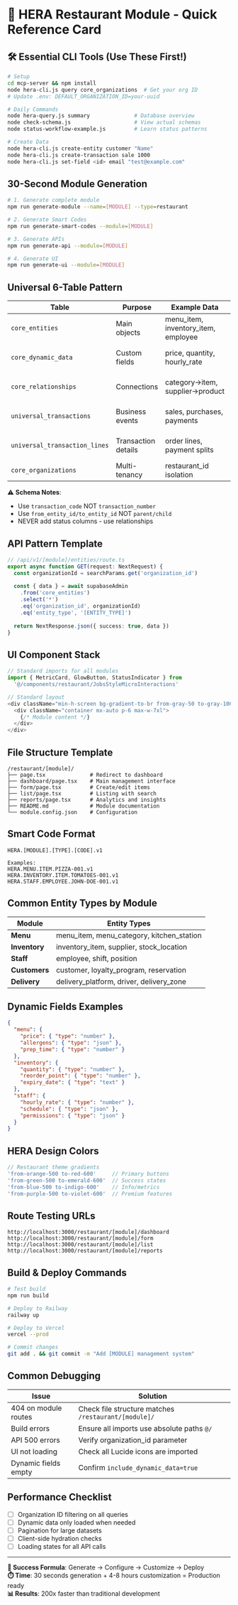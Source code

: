 # 🚀 HERA Restaurant Module - Quick Reference Card

## 🛠️ Essential CLI Tools (Use These First!)

```bash
# Setup
cd mcp-server && npm install
node hera-cli.js query core_organizations  # Get your org ID
# Update .env: DEFAULT_ORGANIZATION_ID=your-uuid

# Daily Commands
node hera-query.js summary              # Database overview
node check-schema.js                    # View actual schemas
node status-workflow-example.js         # Learn status patterns

# Create Data
node hera-cli.js create-entity customer "Name"
node hera-cli.js create-transaction sale 1000
node hera-cli.js set-field <id> email "test@example.com"
```

## 30-Second Module Generation

```bash
# 1. Generate complete module
npm run generate-module --name=[MODULE] --type=restaurant

# 2. Generate Smart Codes
npm run generate-smart-codes --module=[MODULE]

# 3. Generate APIs
npm run generate-api --module=[MODULE]

# 4. Generate UI
npm run generate-ui --module=[MODULE]
```

## Universal 6-Table Pattern

| Table | Purpose | Example Data | Key Columns |
|-------|---------|--------------|-------------|
| `core_entities` | Main objects | menu_item, inventory_item, employee | id, entity_type, entity_name, organization_id |
| `core_dynamic_data` | Custom fields | price, quantity, hourly_rate | entity_id, field_name, field_value_* |
| `core_relationships` | Connections | category→item, supplier→product | from_entity_id, to_entity_id, relationship_type |
| `universal_transactions` | Business events | sales, purchases, payments | transaction_code (NOT transaction_number) |
| `universal_transaction_lines` | Transaction details | order lines, payment splits | transaction_id, entity_id, line_amount |
| `core_organizations` | Multi-tenancy | restaurant_id isolation | id, organization_name |

⚠️ **Schema Notes**:
- Use `transaction_code` NOT `transaction_number`
- Use `from_entity_id/to_entity_id` NOT `parent/child`
- NEVER add status columns - use relationships

## API Pattern Template

```typescript
// /api/v1/[module]/entities/route.ts
export async function GET(request: NextRequest) {
  const organizationId = searchParams.get('organization_id')
  
  const { data } = await supabaseAdmin
    .from('core_entities')
    .select('*')
    .eq('organization_id', organizationId)
    .eq('entity_type', '[ENTITY_TYPE]')
    
  return NextResponse.json({ success: true, data })
}
```

## UI Component Stack

```typescript
// Standard imports for all modules
import { MetricCard, GlowButton, StatusIndicator } from 
  '@/components/restaurant/JobsStyleMicroInteractions'

// Standard layout
<div className="min-h-screen bg-gradient-to-br from-gray-50 to-gray-100">
  <div className="container mx-auto p-6 max-w-7xl">
    {/* Module content */}
  </div>
</div>
```

## File Structure Template

```
/restaurant/[module]/
├── page.tsx              # Redirect to dashboard
├── dashboard/page.tsx    # Main management interface  
├── form/page.tsx         # Create/edit items
├── list/page.tsx         # Listing with search
├── reports/page.tsx      # Analytics and insights
├── README.md             # Module documentation
└── module.config.json    # Configuration
```

## Smart Code Format

```
HERA.[MODULE].[TYPE].[CODE].v1

Examples:
HERA.MENU.ITEM.PIZZA-001.v1
HERA.INVENTORY.ITEM.TOMATOES-001.v1  
HERA.STAFF.EMPLOYEE.JOHN-DOE-001.v1
```

## Common Entity Types by Module

| Module | Entity Types |
|--------|-------------|
| **Menu** | menu_item, menu_category, kitchen_station |
| **Inventory** | inventory_item, supplier, stock_location |
| **Staff** | employee, shift, position |
| **Customers** | customer, loyalty_program, reservation |
| **Delivery** | delivery_platform, driver, delivery_zone |

## Dynamic Fields Examples

```json
{
  "menu": {
    "price": { "type": "number" },
    "allergens": { "type": "json" },
    "prep_time": { "type": "number" }
  },
  "inventory": {
    "quantity": { "type": "number" },
    "reorder_point": { "type": "number" },
    "expiry_date": { "type": "text" }
  },
  "staff": {
    "hourly_rate": { "type": "number" },
    "schedule": { "type": "json" },
    "permissions": { "type": "json" }
  }
}
```

## HERA Design Colors

```typescript
// Restaurant theme gradients
'from-orange-500 to-red-600'     // Primary buttons
'from-green-500 to-emerald-600'  // Success states
'from-blue-500 to-indigo-600'    // Info/metrics
'from-purple-500 to-violet-600'  // Premium features
```

## Route Testing URLs

```
http://localhost:3000/restaurant/[module]/dashboard
http://localhost:3000/restaurant/[module]/form
http://localhost:3000/restaurant/[module]/list
http://localhost:3000/restaurant/[module]/reports
```

## Build & Deploy Commands

```bash
# Test build
npm run build

# Deploy to Railway
railway up

# Deploy to Vercel  
vercel --prod

# Commit changes
git add . && git commit -m "Add [MODULE] management system"
```

## Common Debugging

| Issue | Solution |
|-------|----------|
| 404 on module routes | Check file structure matches `/restaurant/[module]/` |
| Build errors | Ensure all imports use absolute paths `@/` |
| API 500 errors | Verify organization_id parameter |
| UI not loading | Check all Lucide icons are imported |
| Dynamic fields empty | Confirm `include_dynamic_data=true` |

## Performance Checklist

- [ ] Organization ID filtering on all queries
- [ ] Dynamic data only loaded when needed
- [ ] Pagination for large datasets
- [ ] Client-side hydration checks
- [ ] Loading states for all API calls

---

**🎯 Success Formula**: Generate → Configure → Customize → Deploy  
**⏱️ Time**: 30 seconds generation + 4-8 hours customization = Production ready  
**📊 Results**: 200x faster than traditional development